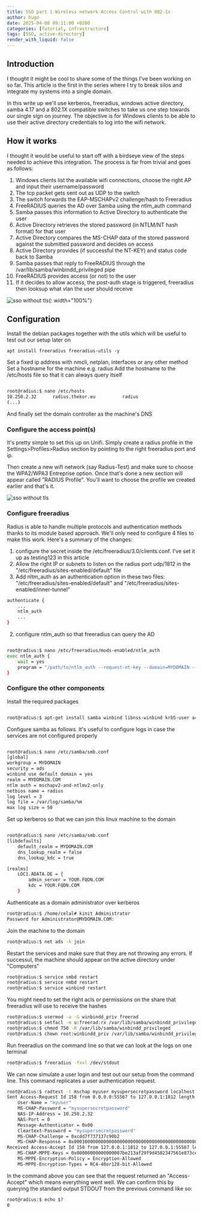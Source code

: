```yaml
---
title: SSO part 1 Wireless network Access Control with 802.1x
author: hugo
date: 2025-04-08 09:11:00 +0200
categories: [Tutorial, infrastructure]
tags: [SSO, active-directory]
render_with_liquid: false
---
```


## Introduction

I thought it might be cool to share some of the things I've been working on so far. This article is the first in the series where I try to break silos and integrate my systems into a single domain.

In this write up we'll use kerberos, freeradius, windows active directory, samba 4.17 and a 802.1X compatible switches to take us one step towards our single sign on journey. The objective is for Windows clients to be able to use their active directory credentials to log into the wifi network.


## How it works

I thought it would be useful to start off with a birdseye view of the steps needed to achieve this integration. The process is far from trivial and goes as follows:

 
1. Windows clients list the available wifi connections, choose the right AP and input their username/password 
2. The tcp packet gets sent out as UDP to the switch 
2. The switch forwards the EAP-MSCHAPv2 challenge/hash to Freeradius
2. FreeRADIUS queries the AD over Samba using the ntlm_auth command
2. Samba passes this information to Active Directory to authenticate the user
2. Active Directory retrieves the stored password (in NTLM/NT hash format) for that user
2. Active Directory compares the MS-CHAP data of the stored password against the submitted password and decides on access
2. Active Directory provides (if successful the NT-KEY) and status code back to Samba
2. Samba passes that reply to FreeRADIUS through the /var/lib/samba/winbindd_privileged pipe
2. FreeRADIUS provides access (or not) to the user 
2. If it decides to allow access, the post-auth stage is triggered, freeradius then looksup what vlan the user should receive

![sso without tls](</assets/img/posts/sso without tls.jpg>){: width="100%"}


## Configuration


Install the debian packages together with the utils which will be useful to test out our setup later on

```
apt install freeradius freeradius-utils -y
```

Set a fixed ip address with nmcli, netplan, interfaces or any other method
Set a hostname for the machine e.g. radius
Add the hostname to the /etc/hosts file so that it can always query itself

```bash

root@radius:$ nano /etc/hosts
10.250.2.32      radius.thekor.eu          radius
(...)
```

And finally set the domain controller as the machine's DNS 

### Configure the access point(s)

It's pretty simple to set this up on Unifi. Simply create a radius profile in the Settings>Profiles>Radius section by pointing to the right freeradius port and ip.

Then create a new wifi network (say Radius-Test) and make sure to choose the WPA2/WPA3 Entreprise option. Once that's done a new section will appear called "RADIUS Profile". You'll want to choose the profile we created earlier and that's it.

![sso without tls](</assets/img/posts/unifi.jpg>)

### Configure freeradius

Radius is able to handle multiple protocols and authentication methods thanks to its module based approach. We'll only need to configure 4 files to make this work. Here's a summary of the changes: 

1. configure the secret inside the /etc/freeradius/3.0/clients.conf. I've set it up as testing123 in this article
1. Allow the right IP or subnets to listen on the radius port udp/1812 in the "/etc/freeradius/sites-enabled/default" file
2. Add nltm_auth as an authentication option in these two files: "/etc/freeradius/sites-enabled/default" and "/etc/freeradius/sites-enabled/inner-tunnel"

```bash
authenticate {
    ...
    ntlm_auth
    ...
}
```

2. configure ntlm_auth so that freeradius can query the AD

```bash

root@radius:$ nano /etc/freeradius/mods-enabled/ntlm_auth
exec ntlm_auth {
    wait = yes
    program = "/path/to/ntlm_auth --request-nt-key --domain=MYDOMAIN --username=%{mschap:User-Name} --password=%{User-Password}"
}
```

### Configure the other components

Install the required packages
```bash

root@radius:$ apt-get install samba winbind libnss-winbind krb5-user acl
 ```

Configure samba as follows. It's useful to configure logs in case the services are not configured properly

```bash

root@radius:$ nano /etc/samba/smb.conf
[global]
workgroup = MYDOMAIN
security = ads
winbind use default domain = yes
realm = MYDOMAIN.COM
ntlm auth = mschapv2-and-ntlmv2-only
netbios name = radius
log level = 3
log file = /var/log/samba/%m
max log size = 50

```
Set up kerberos so that we can join this linux machine to the domain

```bash

root@radius:$ nano /etc/samba/smb.conf
[libdefaults]
    default_realm = MYDOMAIN.COM
    dns_lookup_realm = false
    dns_lookup_kdc = true

[realms]
    LOC1.ADATA.DE = {
        admin_server = YOUR.FQDN.COM
        kdc = YOUR.FQDN.COM
    }
```

Authenticate as a domain administrator over kerberos

```bash
root@radius:$ /home/celal# kinit Administrator
Password for Administrator@MYDOMAIN.COM:
```

Join the machine to the domain


```bash
root@radius:$ net ads -k join
```

Restart the services and make sure that they are not throwing any errors. If successul, the machine should appear on the active directory under "Computers"


```bash
root@radius:$ service smbd restart
root@radius:$ service nmbd restart
root@radius:$ service winbind restart
```

You might need to set the right acls or permissions on the share that freeradius will use to receive the hashes

```bash
root@radius:$ usermod -a -G winbindd_priv freerad
root@radius:$ setfacl -m u:freerad:rx /var/lib/samba/winbindd_privileged/
root@radius:$ chmod 750 -R /var/lib/samba/winbindd_privileged
root@radius:$ chown root:winbindd_priv /var/lib/samba/winbindd_privileged/
```

Run freeradius on the command line so that we can look at the logs on one terminal

```bash
root@radius:$ freeradius -fxxl /dev/stdout
```
We can now simulate a user login and test out our setup from the command line. This command replicates a user authentication request. 

```bash
root@radius:$ radtest -t mschap myuser mysupersecretpassword localhost 0 testing123
Sent Access-Request Id 158 from 0.0.0.0:55567 to 127.0.0.1:1812 length 133
	User-Name = "myuser"
	MS-CHAP-Password = "mysupersecretpassword"
	NAS-IP-Address = 10.250.2.32
	NAS-Port = 0
	Message-Authenticator = 0x00
	Cleartext-Password = "mysupersecretpassword"
	MS-CHAP-Challenge = 0xcdd7f737137c90b2
	MS-CHAP-Response = 0x000100000000000000000000000000000000000000000000000044a8aaaf8b65e43e5129c4c5f019c46b350994ab7738740a
Received Access-Accept Id 158 from 127.0.0.1:1812 to 127.0.0.1:55567 length 84
	MS-CHAP-MPPE-Keys = 0x00000000000000007be213af29f9d4582347561e873ce995
	MS-MPPE-Encryption-Policy = Encryption-Allowed
	MS-MPPE-Encryption-Types = RC4-40or128-bit-Allowed
```

In the command above you can see that the request returned an "Access-Accept" which means everything went well. We can confirm this by querying the standard output STDOUT from the previous command like so:

```bash
root@radius:$ echo $?
0
```